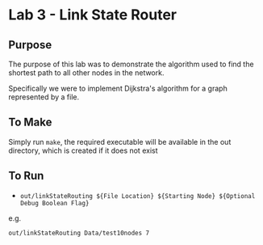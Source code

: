 # Lab 3 - Link State Router

## Purpose
The purpose of this lab was to demonstrate the algorithm used to find the shortest path to all other nodes in the network.

Specifically we were to implement Dijkstra's algorithm for a graph represented by a file.

## To Make
Simply run `make`, the required executable  will be available in the out directory, which is created if it does not exist

## To Run
* `out/linkStateRouting ${File Location} ${Starting Node} ${Optional Debug Boolean Flag}`

e.g.

 `out/linkStateRouting Data/test10nodes 7`